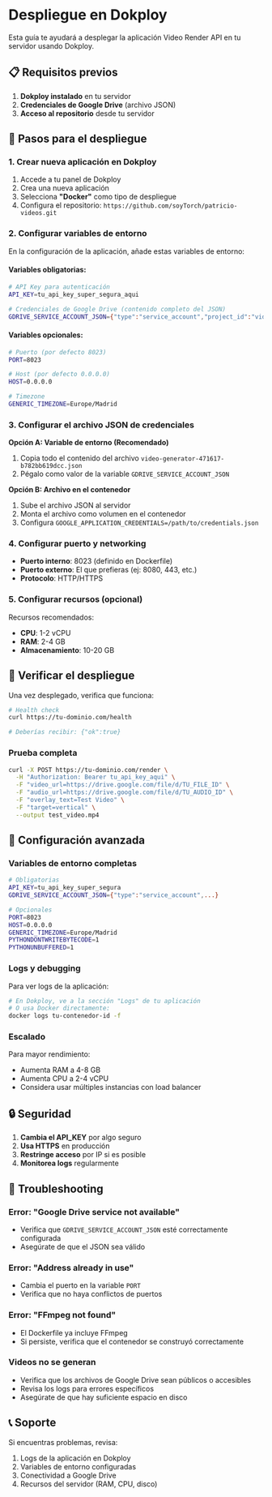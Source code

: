 # Despliegue en Dokploy

Esta guía te ayudará a desplegar la aplicación Video Render API en tu servidor usando Dokploy.

## 📋 Requisitos previos

1. **Dokploy instalado** en tu servidor
2. **Credenciales de Google Drive** (archivo JSON)
3. **Acceso al repositorio** desde tu servidor

## 🚀 Pasos para el despliegue

### 1. Crear nueva aplicación en Dokploy

1. Accede a tu panel de Dokploy
2. Crea una nueva aplicación
3. Selecciona **"Docker"** como tipo de despliegue
4. Configura el repositorio: `https://github.com/soyTorch/patricio-videos.git`

### 2. Configurar variables de entorno

En la configuración de la aplicación, añade estas variables de entorno:

#### Variables obligatorias:
```bash
# API Key para autenticación
API_KEY=tu_api_key_super_segura_aqui

# Credenciales de Google Drive (contenido completo del JSON)
GDRIVE_SERVICE_ACCOUNT_JSON={"type":"service_account","project_id":"video-generator-471617",...}
```

#### Variables opcionales:
```bash
# Puerto (por defecto 8023)
PORT=8023

# Host (por defecto 0.0.0.0)
HOST=0.0.0.0

# Timezone
GENERIC_TIMEZONE=Europe/Madrid
```

### 3. Configurar el archivo JSON de credenciales

**Opción A: Variable de entorno (Recomendado)**
1. Copia todo el contenido del archivo `video-generator-471617-b782bb619dcc.json`
2. Pégalo como valor de la variable `GDRIVE_SERVICE_ACCOUNT_JSON`

**Opción B: Archivo en el contenedor**
1. Sube el archivo JSON al servidor
2. Monta el archivo como volumen en el contenedor
3. Configura `GOOGLE_APPLICATION_CREDENTIALS=/path/to/credentials.json`

### 4. Configurar puerto y networking

- **Puerto interno**: 8023 (definido en Dockerfile)
- **Puerto externo**: El que prefieras (ej: 8080, 443, etc.)
- **Protocolo**: HTTP/HTTPS

### 5. Configurar recursos (opcional)

Recursos recomendados:
- **CPU**: 1-2 vCPU
- **RAM**: 2-4 GB
- **Almacenamiento**: 10-20 GB

## 🧪 Verificar el despliegue

Una vez desplegado, verifica que funciona:

```bash
# Health check
curl https://tu-dominio.com/health

# Deberías recibir: {"ok":true}
```

### Prueba completa
```bash
curl -X POST https://tu-dominio.com/render \
  -H "Authorization: Bearer tu_api_key_aqui" \
  -F "video_url=https://drive.google.com/file/d/TU_FILE_ID" \
  -F "audio_url=https://drive.google.com/file/d/TU_AUDIO_ID" \
  -F "overlay_text=Test Video" \
  -F "target=vertical" \
  --output test_video.mp4
```

## 🔧 Configuración avanzada

### Variables de entorno completas

```bash
# Obligatorias
API_KEY=tu_api_key_super_segura
GDRIVE_SERVICE_ACCOUNT_JSON={"type":"service_account",...}

# Opcionales
PORT=8023
HOST=0.0.0.0
GENERIC_TIMEZONE=Europe/Madrid
PYTHONDONTWRITEBYTECODE=1
PYTHONUNBUFFERED=1
```

### Logs y debugging

Para ver logs de la aplicación:
```bash
# En Dokploy, ve a la sección "Logs" de tu aplicación
# O usa Docker directamente:
docker logs tu-contenedor-id -f
```

### Escalado

Para mayor rendimiento:
- Aumenta RAM a 4-8 GB
- Aumenta CPU a 2-4 vCPU
- Considera usar múltiples instancias con load balancer

## 🔒 Seguridad

1. **Cambia el API_KEY** por algo seguro
2. **Usa HTTPS** en producción
3. **Restringe acceso** por IP si es posible
4. **Monitorea logs** regularmente

## 🐛 Troubleshooting

### Error: "Google Drive service not available"
- Verifica que `GDRIVE_SERVICE_ACCOUNT_JSON` esté correctamente configurada
- Asegúrate de que el JSON sea válido

### Error: "Address already in use"
- Cambia el puerto en la variable `PORT`
- Verifica que no haya conflictos de puertos

### Error: "FFmpeg not found"
- El Dockerfile ya incluye FFmpeg
- Si persiste, verifica que el contenedor se construyó correctamente

### Videos no se generan
- Verifica que los archivos de Google Drive sean públicos o accesibles
- Revisa los logs para errores específicos
- Asegúrate de que hay suficiente espacio en disco

## 📞 Soporte

Si encuentras problemas, revisa:
1. Logs de la aplicación en Dokploy
2. Variables de entorno configuradas
3. Conectividad a Google Drive
4. Recursos del servidor (RAM, CPU, disco)
